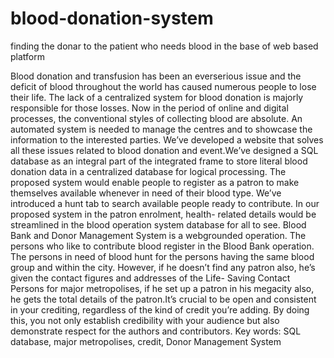 # blood-donation-system
finding the donar to the patient who needs blood in the base of web based platform 

Blood donation and transfusion has been an everserious issue and the deficit of blood throughout the world has caused numerous people to lose their life. The lack of a centralized system for blood donation is majorly responsible for those losses. Now in the period of online and digital processes, the conventional styles of collecting blood are absolute. An automated system is needed to manage the centres and to showcase the information to the interested parties. We’ve developed a website that solves all these issues related to blood donation and event.We’ve designed a SQL database as an integral part of the integrated frame to store literal blood donation data in a centralized database for logical processing. The proposed system
would enable people to register as a patron to make themselves available whenever in need of their blood type. We’ve introduced a hunt tab to search available people ready to contribute. In our proposed system in the patron enrolment, health- related details would be streamlined in the blood operation system database for all to see. Blood Bank and Donor Management System is a webgrounded operation. The persons who like to contribute blood register in the Blood Bank operation. The persons in need of
blood hunt for the persons having the same blood group and within the city. However, if he doesn’t find any patron also, he’s given the contact figures and addresses of the Life- Saving
Contact Persons for major metropolises, if he set up a patron in his megacity also, he gets the total details of the patron.It’s crucial to be open and consistent in your crediting, regardless of the kind of credit you’re adding. By doing this, you not only establish credibility with your audience but also demonstrate respect for the authors and contributors. Key words: SQL database, major metropolises, credit, Donor Management System
